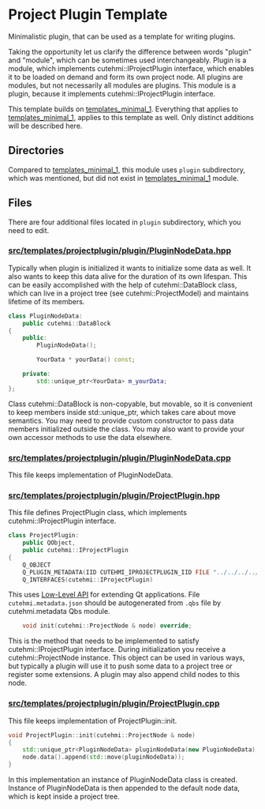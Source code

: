 # Project Plugin Template

Minimalistic plugin, that can be used as a template for writing plugins.

Taking the opportunity let us clarify the difference between words "plugin" and
"module", which can be sometimes used interchangeably. Plugin is a module, which
implements cutehmi::IProjectPlugin interface, which enables it to be loaded on
demand and form its own project node. All plugins are modules, but not
necessarily all modules are plugins. This module is a plugin, because it
implements cutehmi::IProjectPlugin interface.

This template builds on [templates_minimal_1](../templates_minimal_1/).
Everything that applies to [templates_minimal_1](../templates_minimal_1/),
applies to this template as well. Only distinct additions will be described
here.


## Directories

Compared to [templates_minimal_1](../templates_minimal_1/), this module uses
`plugin` subdirectory, which was mentioned, but did not exist in
[templates_minimal_1](../templates_minimal_1/) module.


## Files

There are four additional files located in `plugin` subdirectory, which you
need to edit.


### [src/templates/projectplugin/plugin/PluginNodeData.hpp]

Typically when plugin is initialized it wants to initialize some data as well.
It also wants to keep this data alive for the duration of its own lifespan.
This can be easily accomplished with the help of cutehmi::DataBlock class, which
can live in a project tree (see cutehmi::ProjectModel) and maintains lifetime of
its members.

```cpp
class PluginNodeData:
    public cutehmi::DataBlock
{
    public:
        PluginNodeData();

        YourData * yourData() const;

    private:
        std::unique_ptr<YourData> m_yourData;
};
```
Class cutehmi::DataBlock is non-copyable, but movable, so it is convenient to
keep members inside std::unique_ptr, which takes care about move semantics. You
may need to provide custom constructor to pass data members initialized outside
the class. You may also want to provide your own accessor methods to use the
data elsewhere.


### [src/templates/projectplugin/plugin/PluginNodeData.cpp]

This file keeps implementation of PluginNodeData.


### [src/templates/projectplugin/plugin/ProjectPlugin.hpp]

This file defines ProjectPlugin class, which implements cutehmi::IProjectPlugin
interface.

```cpp
class ProjectPlugin:
    public QObject,
    public cutehmi::IProjectPlugin
{
    Q_OBJECT
    Q_PLUGIN_METADATA(IID CUTEHMI_IPROJECTPLUGIN_IID FILE "../../../../cutehmi.metadata.json")
    Q_INTERFACES(cutehmi::IProjectPlugin)
```
This uses [Low-Level API](http://doc.qt.io/qt-5/plugins-howto.html#the-low-level-api-extending-qt-applications)
for extending Qt applications. File `cutehmi.metadata.json` should be
autogenerated from `.qbs` file by cutehmi.metadata Qbs module.

```cpp
    void init(cutehmi::ProjectNode & node) override;
```
This is the method that needs to be implemented to satisfy
cutehmi::IProjectPlugin interface. During initialization you receive a
cutehmi::ProjectNode instance. This object can be used in various ways, but
typically a plugin will use it to push some data to a project tree or register
some extensions. A plugin may also append child nodes to this node.


### [src/templates/projectplugin/plugin/ProjectPlugin.cpp]

This file keeps implementation of ProjectPlugin::init.

```cpp
void ProjectPlugin::init(cutehmi::ProjectNode & node)
{
    std::unique_ptr<PluginNodeData> pluginNodeData(new PluginNodeData);
    node.data().append(std::move(pluginNodeData));
}
```
In this implementation an instance of PluginNodeData class is created. Instance
of PluginNodeData is then appended to the default node data, which is kept
inside a project tree.


[src/templates/projectplugin/plugin/ProjectPlugin.hpp]: ../../modules/templates_projectplugin_1/src/templates/projectplugin/plugin/ProjectPlugin.hpp
[src/templates/projectplugin/plugin/ProjectPlugin.cpp]: ../../modules/templates_projectplugin_1/src/templates/projectplugin/plugin/ProjectPlugin.cpp
[src/templates/projectplugin/plugin/PluginNodeData.hpp]: ../../modules/templates_projectplugin_1/src/templates/projectplugin/plugin/PluginNodeData.hpp
[src/templates/projectplugin/plugin/PluginNodeData.cpp]: ../../modules/templates_projectplugin_1/src/templates/projectplugin/plugin/PluginNodeData.cpp
